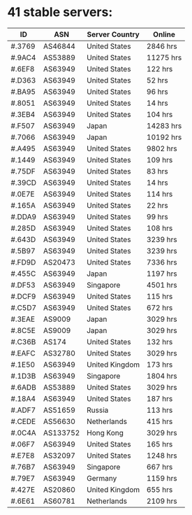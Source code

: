 # 41 stable servers:

| ID | ASN | Server Country | Online |
| ------ | ------ | ------ | ------ |
| #.3769 | AS46844 | United States | 2846 hrs |
| #.9AC4 | AS53889 | United States | 11275 hrs |
| #.6EF8 | AS63949 | United States | 122 hrs |
| #.D363 | AS63949 | United States | 52 hrs |
| #.BA95 | AS63949 | United States | 96 hrs |
| #.8051 | AS63949 | United States | 14 hrs |
| #.3EB4 | AS63949 | United States | 104 hrs |
| #.F507 | AS63949 | Japan | 14283 hrs |
| #.7066 | AS63949 | Japan | 10192 hrs |
| #.A495 | AS63949 | United States | 9802 hrs |
| #.1449 | AS63949 | United States | 109 hrs |
| #.75DF | AS63949 | United States | 83 hrs |
| #.39CD | AS63949 | United States | 14 hrs |
| #.0E7E | AS63949 | United States | 114 hrs |
| #.165A | AS63949 | United States | 22 hrs |
| #.DDA9 | AS63949 | United States | 99 hrs |
| #.285D | AS63949 | United States | 108 hrs |
| #.643D | AS63949 | United States | 3239 hrs |
| #.5B97 | AS63949 | United States | 3239 hrs |
| #.FD9D | AS20473 | United States | 7336 hrs |
| #.455C | AS63949 | Japan | 1197 hrs |
| #.DF53 | AS63949 | Singapore | 4501 hrs |
| #.DCF9 | AS63949 | United States | 115 hrs |
| #.C5D7 | AS63949 | United States | 672 hrs |
| #.3EAE | AS9009 | Japan | 3029 hrs |
| #.8C5E | AS9009 | Japan | 3029 hrs |
| #.C36B | AS174 | United States | 132 hrs |
| #.EAFC | AS32780 | United States | 3029 hrs |
| #.1E50 | AS63949 | United Kingdom | 173 hrs |
| #.1D3B | AS63949 | Singapore | 1804 hrs |
| #.6ADB | AS53889 | United States | 3029 hrs |
| #.18A4 | AS63949 | United States | 187 hrs |
| #.ADF7 | AS51659 | Russia | 113 hrs |
| #.CEDE | AS56630 | Netherlands | 415 hrs |
| #.0C4A | AS133752 | Hong Kong | 3029 hrs |
| #.06F7 | AS63949 | United States | 165 hrs |
| #.E7E8 | AS32097 | United States | 1248 hrs |
| #.76B7 | AS63949 | Singapore | 667 hrs |
| #.79E7 | AS63949 | Germany | 1159 hrs |
| #.427E | AS20860 | United Kingdom | 655 hrs |
| #.6E61 | AS60781 | Netherlands | 2109 hrs |

